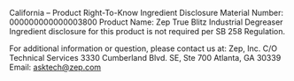  
 
 
California – Product Right-To-Know Ingredient Disclosure 
Material Number: 000000000000003800 
Product Name: Zep True Blitz Industrial Degreaser 
Ingredient disclosure for this product is not required per SB 258 Regulation. 
 
For additional information or question, please contact us at: 
Zep, Inc. 
C/O Technical Services 
3330 Cumberland Blvd. SE, Ste 700 
Atlanta, GA 30339 
Email: asktech@zep.com 
 
 
 
 

